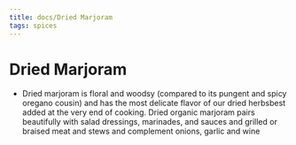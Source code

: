 ```yaml
---
title: docs/Dried Marjoram
tags: spices
---
```


# Dried Marjoram
- Dried marjoram is floral and woodsy (compared to its pungent and spicy oregano cousin) and has the most delicate flavor of our dried herbsbest added at the very end of cooking. Dried organic marjoram pairs beautifully with salad dressings, marinades, and sauces and grilled or braised meat and stews and complement onions, garlic and wine